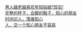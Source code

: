   
[男人越老越喜欢年轻姑娘?现实!](http://www.dianyue.me/archives/840/yhmmbq098werkxpc/)  
[完整的杯子，合脚的鞋子，知心的朋友](http://www.dianyue.me/archives/593/8u4ogcoggcipfxrf/)  
[时间识人，落难知心](http://www.dianyue.me/archives/663/m8gp8jtbmx3j1kjy/)  
[人，交一个知心朋友不容易](http://www.dianyue.me/archives/181/z7nv4b2wc9zwpquh/)